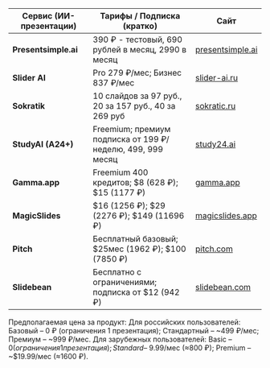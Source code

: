 | Сервис (ИИ-презентации) | Тарифы / Подписка (кратко)                                 | Сайт                                         |
|-------------------------|------------------------------------------------------------|----------------------------------------------|
| **Presentsimple.ai**    | 390 ₽ - тестовый, 690 рублей в месяц, 2990 в месяц         | [presentsimple.ai](https://presentsimple.ai) |
| **Slider AI**           | Pro 279 ₽/мес; Бизнес 837 ₽/мес                            | [slider-ai.ru](https://slider-ai.ru)         |
| **Sokratik**            | 10 слайдов за 97 руб., 20 за 157 руб., 40 за 269 руб       | [sokratic.ru](https://sokratic.ru/ru)        |
| **StudyAI (A24+)**      | Freemium; премиум подписка от 199 ₽/неделю, 499, 999 месяц | [study24.ai](https://study24.ai)             |
| **Gamma.app**           | Freemium 400 кредитов; $8 (628 ₽); $15 (1177 ₽)            | [gamma.app](https://gamma.app)               |
| **MagicSlides**         | $16 (1256 ₽); $29 (2276 ₽); $149 (11696 ₽)                 | [magicslides.app](https://magicslides.app)   |
| **Pitch**               | Бесплатный базовый; $25мес (1962 ₽); $100 (7850 ₽)         | [pitch.com](https://pitch.com)               |
| **Slidebean**           | Бесплатно с ограничениями; подписка от $12 (942 ₽)         | [slidebean.com](https://slidebean.com)       |

Предполагаемая цена за продукт:
Для российских пользователей: Базовый – 0 ₽ (ограничения 1 презентация); Стандартный – ~499 ₽/мес; Премиум – ~999 ₽/мес.
Для зарубежных пользователей: Basic – $0 (ограничения 1 презентация); Standard – ~$9.99/мес (≈800 ₽); Premium – ~$19.99/мес (≈1600 ₽).
